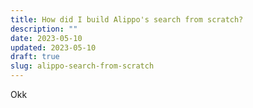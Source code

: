 ```yaml
---
title: How did I build Alippo's search from scratch?
description: ""
date: 2023-05-10
updated: 2023-05-10
draft: true
slug: alippo-search-from-scratch
---
```

Okk
